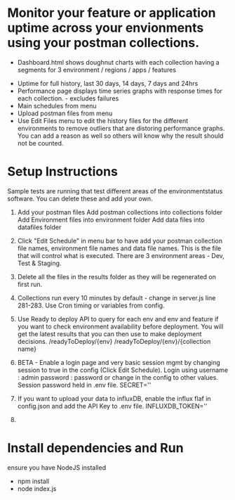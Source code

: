 # Monitor your feature or application uptime across your envionments using your postman collections.

- Dashboard.html shows doughnut charts with each collection having a segments for 3 environment / regions / apps / features

* Uptime for full history, last 30 days, 14 days, 7 days and 24hrs
* Performance page displays time series graphs with response times for each collection. - excludes failures
* Main schedules from menu
* Upload postman files from menu
* Use Edit Files menu to edit the history files for the different environments to remove outliers that are distoring performance graphs. You can add a reason as well so others will know why the result should not be counted.

# Setup Instructions

Sample tests are running that test different areas of the environmentstatus software. You can delete these and add your own.

1. Add your postman files
   Add postman collections into collections folder
   Add Environment files into environment folder
   Add data files into datafiles folder

2. Click "Edit Schedule" in menu bar to have add your postman collection file names, environment file names and data file names. This is the file that will control what is executed. There are 3 environment areas - Dev, Test & Staging.

3. Delete all the files in the results folder as they will be regenerated on first run.

4. Collections run every 10 minutes by default - change in server.js line 281-283. Use Cron timing or variables from config.

5. Use Ready to deploy API to query for each env and env and feature if you want to check environment availability before deployment. You will get the latest results that you can then use to make deployment decisions.
   /readyToDeploy/{env}
   /readyToDeploy/{env}/{collection name}

6. BETA - Enable a login page and very basic session mgmt by changing session to true in the config (Click Edit Schedule). Login using username : admin password : password or change in the config to other values. Session password held in .env file. SECRET=''

7. If you want to upload your data to influxDB, enable the influx flaf in config.json and add the API Key to .env file. INFLUXDB_TOKEN=''

8.

# Install dependencies and Run

ensure you have NodeJS installed

- npm install
- node index.js
